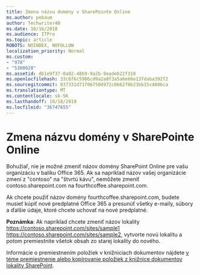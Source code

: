 ```yaml
---
title: Zmena názvu domény v SharePointe Online
ms.author: pebaum
author: Techwriter40
ms.date: 10/16/2018
ms.audience: ITPro
ms.topic: article
ROBOTS: NOINDEX, NOFOLLOW
localization_priority: Normal
ms.custom:
- "978"
- "5300028"
ms.assetid: db1e9f37-0a02-4869-9a2b-9eadeb22f318
ms.openlocfilehash: 33c6f6c5906cd9a2a8f3a5a6e66e13fdaba392f2
ms.sourcegitcommit: 037331d71f06750d972c0b6278b23bb15c4806ca
ms.translationtype: MT
ms.contentlocale: sk-SK
ms.lasthandoff: 10/18/2019
ms.locfileid: "36747655"
---
```

# <a name="change-domain-name-in-sharepoint-online"></a>Zmena názvu domény v SharePointe Online

Bohužiaľ, nie je možné zmeniť názov domény SharePoint Online pre vašu organizáciu v balíku Office 365. Ak sa napríklad názov vašej organizácie zmení z "contoso" na "štvrtú kávu", nemôžete zmeniť contoso.sharepoint.com na fourthcoffee.sharepoint.com.
  
Ak chcete použiť názov domény fourthcoffee.sharepoint.com, budete musieť kúpiť nové predplatné Office 365 a presunúť všetky e-maily, súbory a ďalšie údaje, ktoré chcete uchovať na nové predplatné.
  
 **Poznámka**: Ak napríklad chcete zmeniť názov lokality https://contoso.sharepoint.com/sites/sample1 https://contoso.sharepoint.com/sites/sample2, vytvorte novú lokalitu a potom premiestnite všetok obsah zo starej lokality do nového.
  
Informácie o premiestnením položiek v knižniciach dokumentov nájdete [v téme premiestnenie alebo kopírovanie položiek z knižnice dokumentov lokality SharePoint](https://go.microsoft.com/fwlink/?linkid=2025831).
  